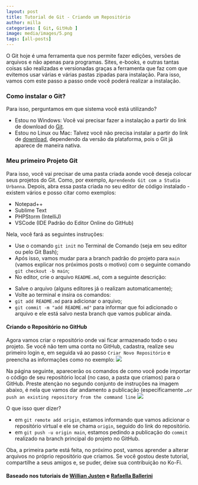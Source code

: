 ```yaml
---
layout: post
title: Tutorial de Git - Criando um Repositório
author: milla
categories: [ Git, GitHub ]
image: media/images/5.png
tags: [all-posts]
---
```



O Git hoje é uma ferramenta que nos permite fazer edições, versões de arquivos e não apenas para programas. Sites, e-books, e outras tantas coisas são realizadas e versionadas graças a ferramenta que faz com que evitemos usar várias e várias pastas zipadas para instalação. Para isso, vamos com este passo a passo onde você poderá realizar a instalação.

### Como instalar o Git?

Para isso, perguntamos em que sistema você está utilizando?
- Estou no Windows: Você vai precisar fazer a instalação a partir do link de download do [Git][Git_URL].
- Estou no Linux ou Mac: Talvez você não precisa instalar a partir do link de [download][Git_URL], dependendo da versão da plataforma, pois o Git já aparece de maneira nativa.

### Meu primeiro Projeto Git

Para isso, você vai precisar de uma pasta criada aonde você deseja colocar seus projetos do Git. Como, por exemplo, `Aprendendo Git com a Studio Urbanna`.
Depois, abra essa pasta criada no seu editor de código instalado - existem vários e posso citar como exemplos:
- Notepad++
- Sublime Text
- PHPStorm (IntelliJ)
- VSCode (IDE Padrão do Editor Online do GitHub)

Nela, você fará as seguintes instruções:
- Use o comando `git init` no Terminal de Comando (seja em seu editor ou pelo Git Bash);
- Após isso, vamos mudar para a branch padrão do projeto para `main` (vamos explicar nos próximos posts o motivo) com o seguinte comando `git checkout -b main`;
- No editor, crie o arquivo `README.md`, com a seguinte descrição:

<script src="https://gist.github.com/clcmo/efea062b46ccc34fb03ff6810f15bd1b.js"></script>

- Salve o arquivo (alguns editores já o realizam automaticamente);
- Volte ao terminal e insira os comandos:
 - `git add README.md` para adicionar o arquivo;
 - `git commit -m "add README.md"` para informar que foi adicionado o arquivo e ele está salvo nesta branch que vamos publicar ainda.

#### Criando o Repositório no GitHub
Agora vamos criar o repositório onde vai ficar armazenado todo o seu projeto. Se você não tem uma conta no GitHub, cadastra, realize seu primeiro login e, em seguida vá ao passo `Criar Novo Repositório` e preencha as informações como no exemplo:
![][Image_Create_Git]

Na página seguinte, aparecerão os comandos de como você pode importar o código de seu repositório local (no caso, a pasta que criamos) para o GitHub. Preste atençào no segundo conjunto de instruções na imagem abaixo, é nela que vamos dar andamento a publicação (especificamente `…or push an existing repository from the command line`
![][Image_Create_Git_1]

O que isso quer dizer?
- em `git remote add origin`, estamos informando que vamos adicionar o repositório virtual e ele se chama `origin`, seguido do link do repositório.
- em `git push -u origin main`, estamos pedindo a publicação do `commit` realizado na branch principal do projeto no GitHub.

Oba, a primeira parte está feita, no próximo post, vamos aprender a alterar arquivos no próprio repositório que criamos. Se você gostou deste tutorial, compartilhe a seus amigos e, se puder, deixe sua contribuição no Ko-Fi.

<script type='text/javascript' src='https://storage.ko-fi.com/cdn/widget/Widget_2.js'></script><script type='text/javascript'>kofiwidget2.init('Support Me on Ko-fi', '#a628e0', 'X8X37459O');kofiwidget2.draw();</script>

#### Baseado nos tutoriais de [Willian Justen][Willian Justen] e [Rafaella Ballerini][Rafaella Ballerini]


[Git_URL]: https://git-scm.com/downloads
[Image_Create_Git]: https://github.com/studiourbanna/studiourbanna.github.io/blob/main/media/images/Captura_Git_New_Repo.png?raw=true
[Image_Create_Git_1]: https://github.com/studiourbanna/studiourbanna.github.io/blob/main/media/images/Captura_Git_New_Repo_1.png?raw=true
[Willian Justen]: https://www.udemy.com/course/git-e-github-para-iniciantes/learn/lecture/5120608?start=0#overview
[Rafaella Ballerini]: https://youtube.com/playlist?list=PLhkO7OMKgT_rqwGYldqcFxyN4yjFgmDh8
